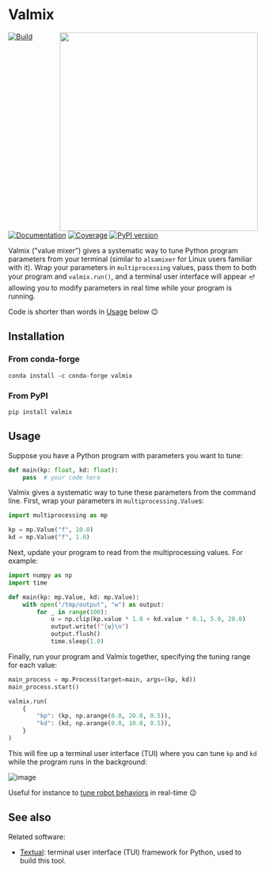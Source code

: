 # Valmix

<img align="right" width=400 src="https://github.com/stephane-caron/valmix/assets/1189580/280c02b9-46a4-4a61-bb42-3befd1c59879">

[![Build](https://img.shields.io/github/actions/workflow/status/stephane-caron/valmix/ci.yml?branch=main)](https://github.com/stephane-caron/valmix/actions)
[![Documentation](https://img.shields.io/github/actions/workflow/status/stephane-caron/valmix/docs.yml?branch=main&label=docs)](https://stephane-caron.github.io/valmix/)
[![Coverage](https://coveralls.io/repos/github/stephane-caron/valmix/badge.svg?branch=main)](https://coveralls.io/github/stephane-caron/valmix?branch=main)
[![PyPI version](https://img.shields.io/pypi/v/valmix)](https://pypi.org/project/valmix/)

Valmix ("value mixer") gives a systematic way to tune Python program parameters from your terminal (similar to `alsamixer` for Linux users familiar with it). Wrap your parameters in `multiprocessing` values, pass them to both your program and `valmix.run()`, and a terminal user interface will appear 🪔 allowing you to modify parameters in real time while your program is running.

Code is shorter than words in [Usage](#usage) below :wink:

## Installation

### From conda-forge

```console
conda install -c conda-forge valmix
```

### From PyPI

```console
pip install valmix
```

## Usage

Suppose you have a Python program with parameters you want to tune:

```py
def main(kp: float, kd: float):
    pass  # your code here
```

Valmix gives a systematic way to tune these parameters from the command line. First, wrap your parameters in `multiprocessing.Value`s:

```py
import multiprocessing as mp

kp = mp.Value("f", 10.0)
kd = mp.Value("f", 1.0)
```

Next, update your program to read from the multiprocessing values. For example:

```py
import numpy as np
import time

def main(kp: mp.Value, kd: mp.Value):
    with open("/tmp/output", "w") as output:
        for _ in range(100):
            u = np.clip(kp.value * 1.0 + kd.value * 0.1, 5.0, 20.0)
            output.write(f"{u}\n")
            output.flush()
            time.sleep(1.0)

```

Finally, run your program and Valmix together, specifying the tuning range for each value:

```py
main_process = mp.Process(target=main, args=(kp, kd))
main_process.start()

valmix.run(
    {
        "kp": (kp, np.arange(0.0, 20.0, 0.5)),
        "kd": (kd, np.arange(0.0, 10.0, 0.5)),
    }
)
```

This will fire up a terminal user interface (TUI) where you can tune `kp` and `kd` while the program runs in the background:

![image](https://github.com/stephane-caron/valmix/assets/1189580/1d50ccf5-9bb2-4a73-95e3-9f3345a91311)

Useful for instance to [tune robot behaviors](https://github.com/upkie/upkie/blob/main/examples/wheeled_balancing.py) in real-time 😉

## See also

Related software:

- [Textual](https://textual.textualize.io/): terminal user interface (TUI) framework for Python, used to build this tool.
